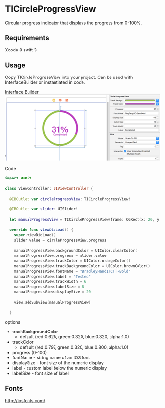 
TICircleProgressView
====
Circular progress indicator that displays the progress from 0-100%.

Requirements
----
Xcode 8
swift 3

Usage
----
Copy TICircleProgressView into your project. Can be used with InterfaceBuilder or instantiated in code.

Interface Builder
![Preview Simulator](InterfaceBuilder.png)

Code
```swift
import UIKit

class ViewController: UIViewController {

  @IBOutlet var circleProgressView: TICircleProgressView!

  @IBOutlet var slider: UISlider!

  let manualProgressView = TICircleProgressView(frame: CGRect(x: 20, y: 100, width: 100, height: 100))

  override func viewDidLoad() {
    super.viewDidLoad()
    slider.value = circleProgressView.progress

    manualProgressView.backgroundColor = UIColor.clearColor()
    manualProgressView.progress = slider.value
    manualProgressView.trackColor = UIColor.orangeColor()
    manualProgressView.trackBackgroundColor = UIColor.brownColor()
    manualProgressView.fontName = "BradleyHandITCTT-Bold"
    manualProgressView.label = "Tested"
    manualProgressView.trackWidth = 6
    manualProgressView.labelSize = 8
    manualProgressView.displaySize = 20

    view.addSubview(manualProgressView)

  }
```
 options
 - trackBackgroundColor
    - default (red:0.625, green:0.320, blue:0.320, alpha:1.0)
 - trackColor
    - default (red:0.797, green:0.320, blue:0.800, alpha:1.0)
 - progress (0-100)
 - fontName  - string name of an IOS font
 - displaySize  - font size of the numeric display
 - label - custom label below the numeric display
 - labelSize - font size of label

Fonts
----
http://iosfonts.com/
